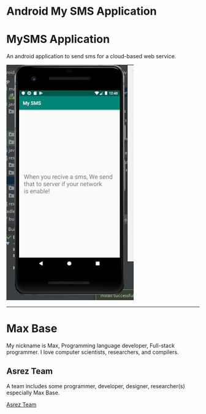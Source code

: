 # Android My SMS Application

# MySMS Application

An android application to send sms for a cloud-based web service.

![my sms app android - screenshot1](screenshot1.jpg)

---------

# Max Base

My nickname is Max, Programming language developer, Full-stack programmer. I love computer scientists, researchers, and compilers.

## Asrez Team

A team includes some programmer, developer, designer, researcher(s) especially Max Base.

[Asrez Team](https://www.asrez.com/)
